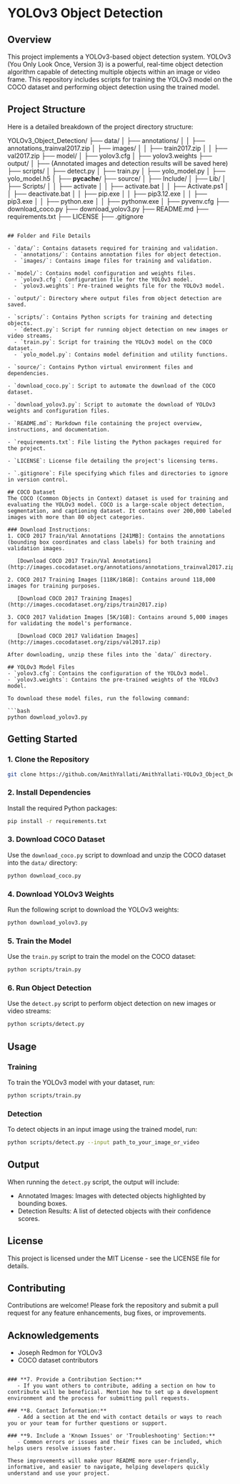 
# YOLOv3 Object Detection

## Overview
This project implements a YOLOv3-based object detection system. YOLOv3 (You Only Look Once, Version 3) is a powerful, real-time object detection algorithm capable of detecting multiple objects within an image or video frame. This repository includes scripts for training the YOLOv3 model on the COCO dataset and performing object detection using the trained model.

## Project Structure
Here is a detailed breakdown of the project directory structure:

YOLOv3_Object_Detection/
├── data/
│   ├── annotations/
│   │   ├── annotations_trainval2017.zip
│   ├── images/
│   │   ├── train2017.zip
│   │   ├── val2017.zip
├── model/
│   ├── yolov3.cfg
│   ├── yolov3.weights
├── output/
│   ├── (Annotated images and detection results will be saved here)
├── scripts/
│   ├── detect.py
│   ├── train.py
│   ├── yolo_model.py
│   ├── yolo_model.h5
│   ├── __pycache__/
├── source/
│   ├── Include/
│   ├── Lib/
│   ├── Scripts/
│   │   ├── activate
│   │   ├── activate.bat
│   │   ├── Activate.ps1
│   │   ├── deactivate.bat
│   │   ├── pip.exe
│   │   ├── pip3.12.exe
│   │   ├── pip3.exe
│   │   ├── python.exe
│   │   ├── pythonw.exe
│   ├── pyvenv.cfg
├── download_coco.py
├── download_yolov3.py
├── README.md
├── requirements.txt
├── LICENSE
├── .gitignore
```

## Folder and File Details

- `data/`: Contains datasets required for training and validation.
  - `annotations/`: Contains annotation files for object detection.
  - `images/`: Contains image files for training and validation.

- `model/`: Contains model configuration and weights files.
  - `yolov3.cfg`: Configuration file for the YOLOv3 model.
  - `yolov3.weights`: Pre-trained weights file for the YOLOv3 model.

- `output/`: Directory where output files from object detection are saved.

- `scripts/`: Contains Python scripts for training and detecting objects.
  - `detect.py`: Script for running object detection on new images or video streams.
  - `train.py`: Script for training the YOLOv3 model on the COCO dataset.
  - `yolo_model.py`: Contains model definition and utility functions.

- `source/`: Contains Python virtual environment files and dependencies.

- `download_coco.py`: Script to automate the download of the COCO dataset.

- `download_yolov3.py`: Script to automate the download of YOLOv3 weights and configuration files.

- `README.md`: Markdown file containing the project overview, instructions, and documentation.

- `requirements.txt`: File listing the Python packages required for the project.

- `LICENSE`: License file detailing the project's licensing terms.

- `.gitignore`: File specifying which files and directories to ignore in version control.

## COCO Dataset
The COCO (Common Objects in Context) dataset is used for training and evaluating the YOLOv3 model. COCO is a large-scale object detection, segmentation, and captioning dataset. It contains over 200,000 labeled images with more than 80 object categories. 

### Download Instructions:
1. COCO 2017 Train/Val Annotations [241MB]: Contains the annotations (bounding box coordinates and class labels) for both training and validation images.
   
   [Download COCO 2017 Train/Val Annotations](http://images.cocodataset.org/annotations/annotations_trainval2017.zip)
   
2. COCO 2017 Training Images [118K/18GB]: Contains around 118,000 images for training purposes.
   
   [Download COCO 2017 Training Images](http://images.cocodataset.org/zips/train2017.zip)
   
3. COCO 2017 Validation Images [5K/1GB]: Contains around 5,000 images for validating the model's performance.
   
   [Download COCO 2017 Validation Images](http://images.cocodataset.org/zips/val2017.zip)

After downloading, unzip these files into the `data/` directory.

## YOLOv3 Model Files
- `yolov3.cfg`: Contains the configuration of the YOLOv3 model.
- `yolov3.weights`: Contains the pre-trained weights of the YOLOv3 model.

To download these model files, run the following command:

```bash
python download_yolov3.py
```

## Getting Started

### 1. Clone the Repository
```bash
git clone https://github.com/AmithYallati/AmithYallati-YOLOv3_Object_Detection.git
```

### 2. Install Dependencies
Install the required Python packages:

```bash
pip install -r requirements.txt
```

### 3. Download COCO Dataset
Use the `download_coco.py` script to download and unzip the COCO dataset into the `data/` directory:

```bash
python download_coco.py
```

### 4. Download YOLOv3 Weights
Run the following script to download the YOLOv3 weights:

```bash
python download_yolov3.py
```

### 5. Train the Model
Use the `train.py` script to train the model on the COCO dataset:

```bash
python scripts/train.py
```

### 6. Run Object Detection
Use the `detect.py` script to perform object detection on new images or video streams:

```bash
python scripts/detect.py
```

## Usage

### Training
To train the YOLOv3 model with your dataset, run:

```bash
python scripts/train.py
```

### Detection
To detect objects in an input image using the trained model, run:

```bash
python scripts/detect.py --input path_to_your_image_or_video
```

## Output
When running the `detect.py` script, the output will include:

- Annotated Images: Images with detected objects highlighted by bounding boxes.
- Detection Results: A list of detected objects with their confidence scores.

## License
This project is licensed under the MIT License - see the LICENSE file for details.

## Contributing
Contributions are welcome! Please fork the repository and submit a pull request for any feature enhancements, bug fixes, or improvements.

## Acknowledgements
- Joseph Redmon for YOLOv3
- COCO dataset contributors

```

### **7. Provide a Contribution Section:**
   - If you want others to contribute, adding a section on how to contribute will be beneficial. Mention how to set up a development environment and the process for submitting pull requests.

### **8. Contact Information:**
   - Add a section at the end with contact details or ways to reach you or your team for further questions or support.

### **9. Include a 'Known Issues' or 'Troubleshooting' Section:**
   - Common errors or issues and their fixes can be included, which helps users resolve issues faster.

These improvements will make your README more user-friendly, informative, and easier to navigate, helping developers quickly understand and use your project.
